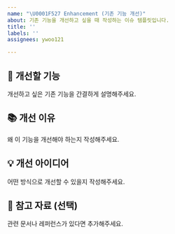 ```yaml
---
name: "\U0001F527 Enhancement (기존 기능 개선)"
about: 기존 기능을 개선하고 싶을 때 작성하는 이슈 템플릿입니다.
title: ''
labels: ''
assignees: ywoo121

---
```


## 🔧 개선할 기능
개선하고 싶은 기존 기능을 간결하게 설명해주세요.

## 📚 개선 이유
왜 이 기능을 개선해야 하는지 작성해주세요.

## 💡 개선 아이디어
어떤 방식으로 개선할 수 있을지 작성해주세요.

## 📝 참고 자료 (선택)
관련 문서나 레퍼런스가 있다면 추가해주세요.
